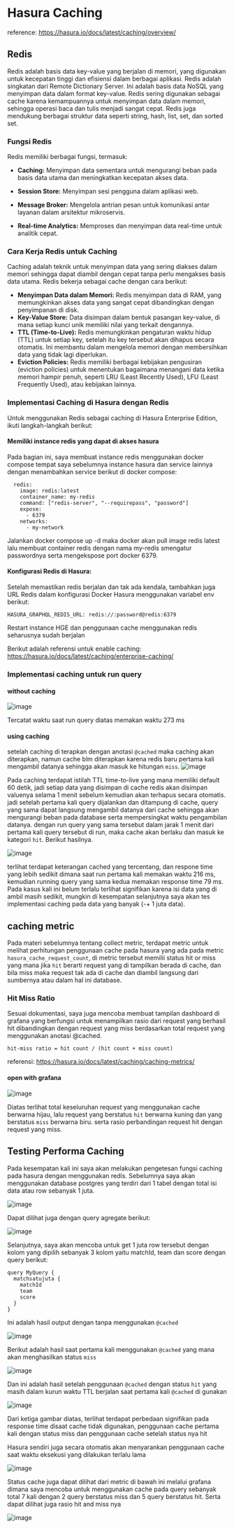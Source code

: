 # Hasura Caching

reference: https://hasura.io/docs/latest/caching/overview/

## Redis
Redis adalah basis data key-value yang berjalan di memori, yang digunakan untuk kecepatan tinggi dan efisiensi dalam berbagai aplikasi. Redis adalah singkatan dari Remote Dictionary Server. Ini adalah basis data NoSQL yang menyimpan data dalam format key-value. Redis sering digunakan sebagai cache karena kemampuannya untuk menyimpan data dalam memori, sehingga operasi baca dan tulis menjadi sangat cepat. Redis juga mendukung berbagai struktur data seperti string, hash, list, set, dan sorted set.

### Fungsi Redis
Redis memiliki berbagai fungsi, termasuk:

* **Caching:** Menyimpan data sementara untuk mengurangi beban pada basis data utama dan meningkatkan kecepatan akses data.

* **Session Store:** Menyimpan sesi pengguna dalam aplikasi web.

* **Message Broker:** Mengelola antrian pesan untuk komunikasi antar layanan dalam arsitektur mikroservis.

* **Real-time Analytics:** Memproses dan menyimpan data real-time untuk analitik cepat.

### Cara Kerja Redis untuk Caching
Caching adalah teknik untuk menyimpan data yang sering diakses dalam memori sehingga dapat diambil dengan cepat tanpa perlu mengakses basis data utama. Redis bekerja sebagai cache dengan cara berikut:

* **Menyimpan Data dalam Memori:** Redis menyimpan data di RAM, yang memungkinkan akses data yang sangat cepat dibandingkan dengan penyimpanan di disk.
* **Key-Value Store:** Data disimpan dalam bentuk pasangan key-value, di mana setiap kunci unik memiliki nilai yang terkait dengannya.
* **TTL (Time-to-Live):** Redis memungkinkan pengaturan waktu hidup (TTL) untuk setiap key, setelah itu key tersebut akan dihapus secara otomatis. Ini membantu dalam mengelola memori dengan membersihkan data yang tidak lagi diperlukan.
* **Eviction Policies:** Redis memiliki berbagai kebijakan pengusiran (eviction policies) untuk menentukan bagaimana menangani data ketika memori hampir penuh, seperti LRU (Least Recently Used), LFU (Least Frequently Used), atau kebijakan lainnya.

### Implementasi Caching di Hasura dengan Redis
Untuk menggunakan Redis sebagai caching di Hasura Enterprise Edition, ikuti langkah-langkah berikut:

#### Memiliki instance redis yang dapat di akses hasura

Pada bagian ini, saya membuat instance redis menggunakan docker compose tempat saya sebelumnya instance hasura dan service lainnya dengan menambahkan service berikut di docker compose:

```
  redis:
    image: redis:latest
    container_name: my-redis
    command: ["redis-server", "--requirepass", "password"]
    expose:
      - 6379
    networks:
      - my-network
```
Jalankan docker compose up -d maka docker akan pull image redis latest lalu membuat container redis dengan nama my-redis smengatur passwordnya serta mengekspose port docker 6379.

#### Konfigurasi Redis di Hasura:

Setelah memastikan redis berjalan dan tak ada kendala, tambahkan juga URL Redis dalam konfigurasi Docker Hasura menggunakan variabel env berikut:

```
HASURA_GRAPHQL_REDIS_URL: redis://:password@redis:6379
```

Restart instance HGE dan penggunaan cache menggunakan redis seharusnya sudah berjalan

Berikut adalah referensi untuk enable caching: https://hasura.io/docs/latest/caching/enterprise-caching/

### Implementasi caching untuk run query
#### without caching
![image](https://github.com/user-attachments/assets/aa4eec12-959d-46fc-bcef-b448db6966cc)

Tercatat waktu saat run query diatas memakan waktu 273 ms

#### using caching
setelah caching di terapkan dengan anotasi `@cached` maka caching akan diterapkan, namun cache blm diterapkan karena redis baru pertama kali mengambil datanya sehingga akan masuk ke hitungan `miss`. 
![image](https://github.com/user-attachments/assets/6a8cdce3-901a-4709-883c-73e3d7b12916)

Pada caching terdapat istilah TTL time-to-live yang mana memiliki default 60 detik, jadi setiap data yang disimpan di cache redis akan disimpan valuenya selama 1 menit sebelum kemudian akan terhapus secara otomatis. jadi setelah pertama kali query dijalankan dan ditampung di cache, query yang sama dapat langsung mengambil datanya dari cache sehingga akan mengurangi beban pada database serta mempersingkat waktu pengambilan datanya. dengan run query yang sama tersebut dalam jarak 1 menit dari pertama kali query tersebut di run, maka cache akan berlaku dan masuk ke kategori `hit`. Berikut hasilnya.

![image](https://github.com/user-attachments/assets/21eb5802-d273-4dff-b821-2bbbf178429f)

terlihat terdapat keterangan cached yang tercentang, dan respone time yang lebih sedikit dimana saat run pertama kali memakan waktu 216 ms, kemudian running query yang sama kedua memakan response time 79 ms. Pada kasus kali ini belum terlalu terlihat signifikan karena isi data yang di ambil masih sedikit, mungkin di kesempatan selanjutnya saya akan tes implementasi caching pada data yang banyak (-+ 1 juta data).

## caching metric

Pada materi sebelumnya tentang collect metric, terdapat metric untuk melihat perhitungan penggunaan cache pada hasura yang ada pada metric `hasura_cache_request_count`, di metric tersebut memilii status hit or miss yang mana jika `hit` berarti request yang di tampilkan berada di cache, dan bila miss maka request tak ada di cache dan diambil langsung dari sumbernya atau dalam hal ini database.

### Hit Miss Ratio

Sesuai dokumentasi, saya juga mencoba membuat tampilan dashboard di grafana yang berfungsi untuk menampilkan rasio dari request yang berhasil hit dibandingkan dengan request yang miss berdasarkan total request yang menggunakan anotasi @cached.

```
hit-miss ratio = hit count / (hit count + miss count)
```

referensi: https://hasura.io/docs/latest/caching/caching-metrics/

#### open with grafana
![image](https://github.com/user-attachments/assets/c84f9ded-873d-47f5-a693-5ed457b006ac)

Diatas terlihat total keseluruhan request yang menggunakan cache berwarna hijau, lalu request yang berstatus `hit` berwarna kuning dan yang berstatus `miss` berwarna biru. serta rasio perbandingan request hit dengan request yang miss.

## Testing Performa Caching

Pada kesempatan kali ini saya akan melakukan pengetesan fungsi caching pada hasura dengan menggunakan redis. Sebelumnya saya akan menggunakan database postgres yang terdiri dari 1 tabel dengan total isi data atau row sebanyak 1 juta.

![image](https://github.com/user-attachments/assets/502c4f78-9cfb-425d-88b7-6a9ed66db692)

Dapat dilihat juga dengan query agregate berikut:

![image](https://github.com/user-attachments/assets/af818d01-65d6-4c1a-949a-dc4e0091dab9)


Selanjutnya, saya akan mencoba untuk get 1 juta row tersebut dengan kolom yang dipilih sebanyak 3 kolom yaitu matchId, team dan score dengan query berikut:

```
query MyQuery {
  matchsatujuta {
    matchId
    team
    score
  }
}
```

Ini adalah hasil output dengan tanpa menggunakan `@cached`

![image](https://github.com/user-attachments/assets/ab24c75c-d2ae-48ad-aebd-79e3a21992e9)

Berikut adalah hasil saat pertama kali menggunakan `@cached` yang mana akan menghasilkan status `miss`

![image](https://github.com/user-attachments/assets/3fb94270-e67d-4a30-9551-59394b9596e8)

Dan ini adalah hasil setelah penggunaan `@cached` dengan status `hit` yang masih dalam kurun waktu TTL berjalan saat pertama kali `@cached` di gunakan 

![image](https://github.com/user-attachments/assets/520259b1-2cc7-4315-85ec-3b3c314953d4)


Dari ketiga gambar diatas, terlihat terdapat perbedaan signifikan pada response time disaat cache tidak digunakan, penggunaan cache pertama kali dengan status miss dan penggunaan cache setelah status nya hit

Hasura sendiri juga secara otomatis akan menyarankan penggunaan cache saat waktu eksekusi yang dilakukan terlalu lama

![image](https://github.com/user-attachments/assets/43760aff-87bc-40cf-bae9-c2477746f7b7)

Status cache juga dapat dilihat dari metric di bawah ini melalui grafana dimana saya mencoba untuk menggunakan cache pada query sebanyak total 7 kali dengan 2 query berstatus miss dan 5 query berstatus hit. Serta dapat dilihat juga rasio hit and miss nya

![image](https://github.com/user-attachments/assets/15b83f8c-00ff-4543-b8b4-2dad4175a139)


